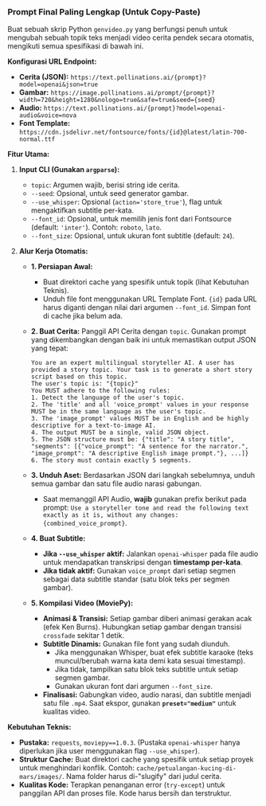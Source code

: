 ### **Prompt Final Paling Lengkap (Untuk Copy-Paste)**

Buat sebuah skrip Python `genvideo.py` yang berfungsi penuh untuk mengubah sebuah topik teks menjadi video cerita pendek secara otomatis, mengikuti semua spesifikasi di bawah ini.

**Konfigurasi URL Endpoint:**

  * **Cerita (JSON):** `https://text.pollinations.ai/{prompt}?model=openai&json=true`
  * **Gambar:** `https://image.pollinations.ai/prompt/{prompt}?width=720&height=1280&nologo=true&safe=true&seed={seed}`
  * **Audio:** `https://text.pollinations.ai/{prompt}?model=openai-audio&voice=nova`
  * **Font Template:** `https://cdn.jsdelivr.net/fontsource/fonts/{id}@latest/latin-700-normal.ttf`

**Fitur Utama:**

1.  **Input CLI (Gunakan `argparse`):**

      * `topic`: Argumen wajib, berisi string ide cerita.
      * `--seed`: Opsional, untuk seed generator gambar.
      * `--use_whisper`: Opsional (`action='store_true'`), flag untuk mengaktifkan subtitle per-kata.
      * `--font_id`: Opsional, untuk memilih jenis font dari Fontsource (default: `'inter'`). Contoh: `roboto`, `lato`.
      * `--font_size`: Opsional, untuk ukuran font subtitle (default: `24`).

2.  **Alur Kerja Otomatis:**

      * **1. Persiapan Awal:**

          * Buat direktori cache yang spesifik untuk topik (lihat Kebutuhan Teknis).
          * Unduh file font menggunakan URL Template Font. `{id}` pada URL harus diganti dengan nilai dari argumen `--font_id`. Simpan font di cache jika belum ada.

      * **2. Buat Cerita:** Panggil API Cerita dengan `topic`. Gunakan prompt yang dikembangkan dengan baik ini untuk memastikan output JSON yang tepat:

        ```
        You are an expert multilingual storyteller AI. A user has provided a story topic. Your task is to generate a short story script based on this topic.
        The user's topic is: "{topic}"
        You MUST adhere to the following rules:
        1. Detect the language of the user's topic.
        2. The 'title' and all 'voice_prompt' values in your response MUST be in the same language as the user's topic.
        3. The 'image_prompt' values MUST be in English and be highly descriptive for a text-to-image AI.
        4. The output MUST be a single, valid JSON object.
        5. The JSON structure must be: {"title": "A story title", "segments": [{"voice_prompt": "A sentence for the narrator.", "image_prompt": "A descriptive English image prompt."}, ...]}
        6. The story must contain exactly 5 segments.
        ```

      * **3. Unduh Aset:** Berdasarkan JSON dari langkah sebelumnya, unduh semua gambar dan satu file audio narasi gabungan.

          * Saat memanggil API Audio, **wajib** gunakan prefix berikut pada prompt: `Use a storyteller tone and read the following text exactly as it is, without any changes: {combined_voice_prompt}`.

      * **4. Buat Subtitle:**

          * **Jika `--use_whisper` aktif:** Jalankan `openai-whisper` pada file audio untuk mendapatkan transkripsi dengan **timestamp per-kata**.
          * **Jika tidak aktif:** Gunakan `voice_prompt` dari setiap segmen sebagai data subtitle standar (satu blok teks per segmen gambar).

      * **5. Kompilasi Video (MoviePy):**

          * **Animasi & Transisi:** Setiap gambar diberi animasi gerakan acak (efek Ken Burns). Hubungkan setiap gambar dengan transisi `crossfade` sekitar 1 detik.
          * **Subtitle Dinamis:** Gunakan file font yang sudah diunduh.
              * Jika menggunakan Whisper, buat efek subtitle karaoke (teks muncul/berubah warna kata demi kata sesuai timestamp).
              * Jika tidak, tampilkan satu blok teks subtitle untuk setiap segmen gambar.
              * Gunakan ukuran font dari argumen `--font_size`.
          * **Finalisasi:** Gabungkan video, audio narasi, dan subtitle menjadi satu file `.mp4`. Saat ekspor, gunakan **`preset="medium"`** untuk kualitas video.

**Kebutuhan Teknis:**

  * **Pustaka:** `requests`, `moviepy==1.0.3`. (Pustaka `openai-whisper` hanya diperlukan jika user menggunakan flag `--use_whisper`).
  * **Struktur Cache:** Buat direktori cache yang spesifik untuk setiap proyek untuk menghindari konflik. Contoh: `cache/petualangan-kucing-di-mars/images/`. Nama folder harus di-"slugify" dari judul cerita.
  * **Kualitas Kode:** Terapkan penanganan error (`try-except`) untuk panggilan API dan proses file. Kode harus bersih dan terstruktur.